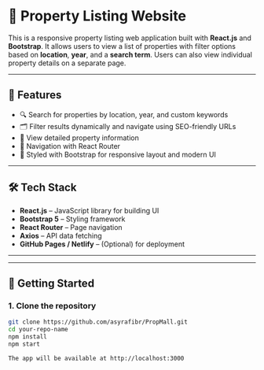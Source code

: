 # 🏡 Property Listing Website

This is a responsive property listing web application built with **React.js** and **Bootstrap**. It allows users to view a list of properties with filter options based on **location**, **year**, and a **search term**. Users can also view individual property details on a separate page.

---

## 🚀 Features

- 🔍 Search for properties by location, year, and custom keywords
- 🗂 Filter results dynamically and navigate using SEO-friendly URLs
- 📄 View detailed property information
- 🧭 Navigation with React Router
- 💅 Styled with Bootstrap for responsive layout and modern UI

---

## 🛠 Tech Stack

- **React.js** – JavaScript library for building UI
- **Bootstrap 5** – Styling framework
- **React Router** – Page navigation
- **Axios** – API data fetching
- **GitHub Pages / Netlify** – (Optional) for deployment

---

---

## 🔧 Getting Started

### 1. Clone the repository
```bash
git clone https://github.com/asyrafibr/PropMall.git
cd your-repo-name
npm install
npm start

The app will be available at http://localhost:3000

